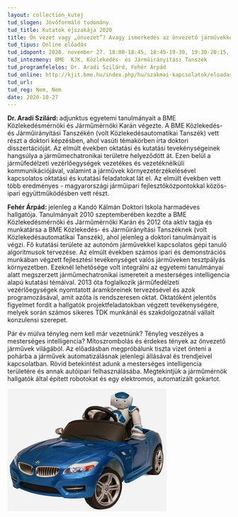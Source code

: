 ```yaml
---
layout: collection_kutej
tud_slogen: Jövőformáló tudomány
tud_title: Kutatók éjszakája 2020
title: Ön vezet vagy „önvezet”? Avagy ismerkedés az önvezető járművekkel.
tud_tipus: Online előadás 
tud_idopont: 2020. november 27. 18:00-18:45, 18:45-19-30, 19:30-20:15, 20:15-21:00 
tud_intezmeny: BME  KJK, Közlekedés- és Járműirányítási Tanszék
tud_programfelelos: Dr. Aradi Szilárd, Fehér Árpád
tud_online: http://kjit.bme.hu/index.php/hu/szakmai-kapcsolatok/eloadasok/kutatok-ejszakaja-2020
tud_url:
tud_reg: Nem, Nem
date: 2020-10-27
---
```

<b>Dr. Aradi Szilárd: </b> adjunktus egyetemi tanulmányait a BME Közlekedésmérnöki és Járműmérnöki Karán végezte. A BME Közlekedés- és Járműirányítási Tanszékén (volt Közlekedésautomatikai Tanszék) vett részt a doktori képzésben, ahol vasúti témakörben írta doktori disszertációját. Az elmúlt években oktatási és kutatási tevekénységeinek hangsúlya a járműmechatronikai területre helyeződött át. Ezen belül a járműfedélzeti vezérlőegységek vezetékes és vezetéknélküli kommunikációjával, valamint a járművek környezetérzékelésével kapcsolatos oktatási és kutatási feladatokat lát el. Az elmúlt években vett több eredményes - magyarországi járműipari fejlesztőközpontokkal közös- ipari együttműködésben vett részt.



<b>Fehér Árpád: </b> jelenleg a Kandó Kálmán Doktori Iskola harmadéves hallgatója. Tanulmányait 2010 szeptemberében kezdte a BME Közlekedésmérnöki és Járműmérnöki Karán és 2012 óta aktív tagja és munkatársa a BME Közlekedés- és Járműirányítási Tanszéknek (volt Közlekedésautomatikai Tanszék), ahol jelenleg a doktori tanulmányait is végzi. Fő kutatási területe az autonóm járművekkel kapcsolatos gépi tanuló algoritmusok tervezése. Az elmúlt években számos ipari és demonstrációs munkában végzett fejlesztési tevékenységet valós járműveken tesztpályás környezetben. Ezeknél lehetősége volt integrálni az egyetemi tanulmányai alatt megszerzett járműmechatronikai ismereteit a mesterséges intelligencia alapú kutatási témáival. 2013 óta foglalkozik járműfedélzeti vezérlőegységek nyomtatott áramköreinek tervezésével és azok programozásával, amit azóta is rendszeresen oktat. Oktatóként jelentős figyelmet fordít a hallgatók projektfeladatokban végzett tevékenységére, melyek során számos sikeres TDK munkánál és szakdolgozatnál vállalt konzulensi szerepet.


Pár év múlva tényleg nem kell már vezetnünk? Tényleg veszélyes a mesterséges intelligencia? Mítoszrombolás és érdekes tények az önvezető járművek világából. Az előadásban megpróbálunk tiszta vizet önteni a pohárba a járművek automatizálásnak jelenlegi állásával és trendjeivel kapcsolatban. Rövid betekintést adunk a mesterséges intelligencia területére és annak autóipari felhasználásába. Megtekintjük a járműmérnök hallgatók által épített robotokat és egy elektromos, automatizált gokartot.


<img src="images/onvezet.png" max-width="500" class="center"> 

